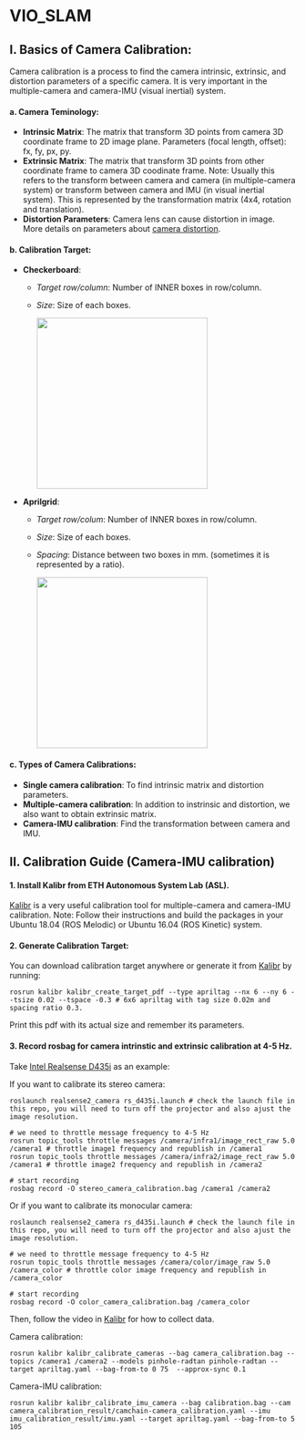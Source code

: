 # VIO_SLAM
## I. Basics of Camera Calibration:
Camera calibration is a process to find the camera intrinsic, extrinsic, and distortion parameters of a specific camera. It is very important in the multiple-camera and camera-IMU (visual inertial) system.  

#### a. Camera Teminology:
 - **Intrinsic Matrix**: The matrix that transform 3D points from camera 3D coordinate frame to 2D image plane. Parameters (focal length, offset): fx, fy, px, py.
 - **Extrinsic Matrix**: The matrix that transform 3D points from other coordinate frame to camera 3D coodinate frame. Note: Usually this refers to the transform between camera and camera (in multiple-camera system) or transform between camera and IMU (in visual inertial system). This is represented by the transformation matrix (4x4, rotation and translation).
 - **Distortion Parameters**: Camera lens can cause distortion in image. More details on parameters about [camera distortion](https://ori.codes/artificial-intelligence/camera-calibration/camera-distortions/).

#### b. Calibration Target:
 - **Checkerboard**:
   - *Target row/column*: Number of INNER boxes in row/column.
   - *Size*: Size of each boxes.
 
     <img src="https://user-images.githubusercontent.com/55560905/162593666-e2a997c7-1dc2-4203-aaf4-72dbb8b5e61b.png" width="300">
 
 - **Aprilgrid**:
   - *Target row/colum*: Number of INNER boxes in row/column.
   - *Size*: Size of each boxes.
   - *Spacing*: Distance between two boxes in mm. (sometimes it is represented by a ratio).
   
     <img src="https://user-images.githubusercontent.com/55560905/162593770-031a92b6-2994-4da0-9823-dd569ca4de69.png" width="300">
   
#### c. Types of Camera Calibrations:
 - **Single camera calibration**: To find intrinsic matrix and distortion parameters.
 - **Multiple-camera calibration**: In addition to instrinsic and distortion, we also want to obtain extrinsic matrix.
 - **Camera-IMU calibration**: Find the transformation between camera and IMU.


## II. Calibration Guide (Camera-IMU calibration)

#### 1. Install Kalibr from ETH Autonomous System Lab (ASL).
  [Kalibr](https://github.com/ethz-asl/kalibr) is a very useful calibration tool for multiple-camera and camera-IMU calibration. Note: Follow their instructions and build the packages in your Ubuntu 18.04 (ROS Melodic) or Ubuntu 16.04 (ROS Kinetic) system.

#### 2. Generate Calibration Target:
You can download calibration target anywhere or generate it from [Kalibr](https://github.com/ethz-asl/kalibr) by running:
```
rosrun kalibr kalibr_create_target_pdf --type apriltag --nx 6 --ny 6 --tsize 0.02 --tspace -0.3 # 6x6 apriltag with tag size 0.02m and spacing ratio 0.3.
```
Print this pdf with its actual size and remember its parameters.

#### 3. Record rosbag for camera intrinstic and extrinsic calibration at 4-5 Hz.
Take [Intel Realsense D435i](https://www.intelrealsense.com/depth-camera-d435i/) as an example:

If you want to calibrate its stereo camera: 
```
roslaunch realsense2_camera rs_d435i.launch # check the launch file in this repo, you will need to turn off the projector and also ajust the image resolution.

# we need to throttle message frequency to 4-5 Hz
rosrun topic_tools throttle messages /camera/infra1/image_rect_raw 5.0 /camera1 # throttle image1 frequency and republish in /camera1
rosrun topic_tools throttle messages /camera/infra2/image_rect_raw 5.0 /camera1 # throttle image2 frequency and republish in /camera2

# start recording
rosbag record -O stereo_camera_calibration.bag /camera1 /camera2
```

Or if you want to calibrate its monocular camera:
```
roslaunch realsense2_camera rs_d435i.launch # check the launch file in this repo, you will need to turn off the projector and also ajust the image resolution.

# we need to throttle message frequency to 4-5 Hz
rosrun topic_tools throttle messages /camera/color/image_raw 5.0 /camera_color # throttle color image frequency and republish in /camera_color

# start recording
rosbag record -O color_camera_calibration.bag /camera_color
```
Then, follow the video in [Kalibr](https://github.com/ethz-asl/kalibr) for how to collect data.

Camera calibration:
```
rosrun kalibr kalibr_calibrate_cameras --bag camera_calibration.bag --topics /camera1 /camera2 --models pinhole-radtan pinhole-radtan --target apriltag.yaml --bag-from-to 0 75  --approx-sync 0.1
```

Camera-IMU calibration:
```
rosrun kalibr kalibr_calibrate_imu_camera --bag calibration.bag --cam camera_calibration_result/camchain-camera_calibration.yaml --imu imu_calibration_result/imu.yaml --target apriltag.yaml --bag-from-to 5 105
```
